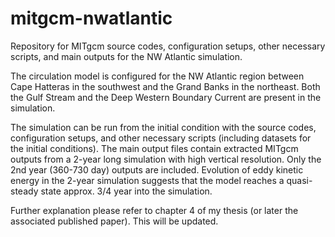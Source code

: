 # mitgcm-nwatlantic

Repository for MITgcm source codes, configuration setups, other necessary scripts, and main outputs for the NW Atlantic simulation.

The circulation model is configured for the NW Atlantic region between Cape Hatteras in the southwest and the Grand Banks in the northeast. Both the Gulf Stream and the Deep Western Boundary Current are present in the simulation. 

The simulation can be run from the initial condition with the source codes, configuration setups, and other necessary scripts (including datasets for the initial conditions). The main output files contain extracted MITgcm outputs from a 2-year long simulation with high vertical resolution. Only the 2nd year (360-730 day) outputs are included. Evolution of eddy kinetic energy in the 2-year simulation suggests that the model reaches a quasi-steady state approx. 3/4 year into the simulation. 

Further explanation please refer to chapter 4 of my thesis (or later the associated published paper). This will be updated.
